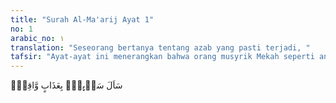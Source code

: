 ```yaml
---
title: "Surah Al-Ma'arij Ayat 1"
no: 1
arabic_no: ١
translation: "Seseorang bertanya tentang azab yang pasti terjadi, "
tafsir: "Ayat-ayat ini menerangkan bahwa orang musyrik Mekah seperti an-Nadhr bin al-Harits meminta kepada Nabi Muhammad agar segera menimpakan azab yang telah dijanjikan itu kepada mereka, seandainya ancaman itu benar-benar berasal dari Allah, dan jika Muhammad itu benar-benar seorang rasul yang diutus Allah. Permintaan itu dijawab oleh ayat ini dengan mengatakan bahwa azab yang dijanjikan itu pasti menimpa orang-orang kafir, baik diminta atau tidak. Sebab, telah menjadi sunatullah bahwa azab itu pasti ditimpakan kepada setiap orang kafir."
---
```

سَاَلَ سَاۤىِٕلٌۢ بِعَذَابٍ وَّاقِعٍۙ